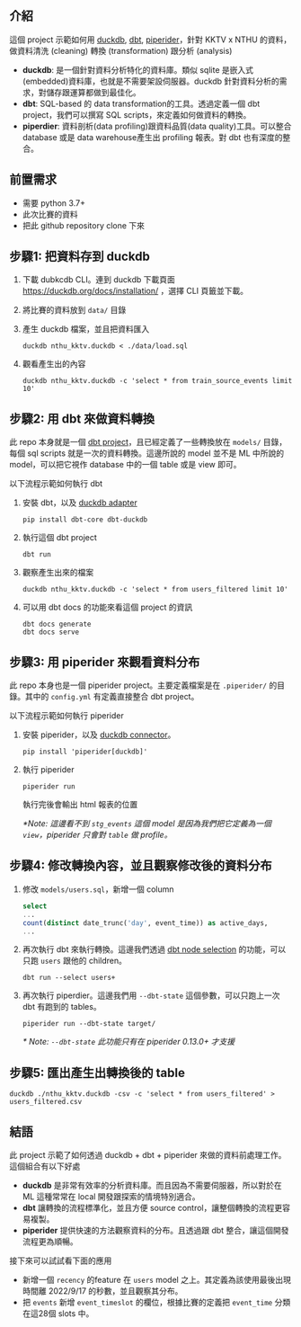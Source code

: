 ## 介紹

這個 project 示範如何用 [duckdb](https://duckdb.org/), [dbt](https://www.getdbt.com/), [piperider](https://github.com/InfuseAI/piperider)，針對 KKTV x NTHU 的資料，做資料清洗 (cleaning) 轉換 (transformation) 跟分析 (analysis)

- **duckdb**: 是一個針對資料分析特化的資料庫。類似 sqlite 是嵌入式(embedded)資料庫，也就是不需要架設伺服器。duckdb 針對資料分析的需求，對儲存跟運算都做到最佳化。
- **dbt**: SQL-based 的 data transformation的工具。透過定義一個 dbt project，我們可以撰寫 SQL scripts，來定義如何做資料的轉換。
- **piperdier**: 資料剖析(data profiling)跟資料品質(data quality)工具。可以整合 database 或是 data warehouse產生出 profiling 報表。對 dbt 也有深度的整合。


## 前置需求

- 需要 python 3.7+
- 此次比賽的資料
- 把此 github repository clone 下來

## 步驟1: 把資料存到 duckdb

1. 下載 dubkcdb CLI。連到 duckdb 下載頁面 https://duckdb.org/docs/installation/ ，選擇 CLI 頁籤並下載。

1. 將比賽的資料放到 `data/` 目錄

1. 產生 duckdb 檔案，並且把資料匯入

    ```
    duckdb nthu_kktv.duckdb < ./data/load.sql 
    ```

1. 觀看產生出的內容

    ```
    duckdb nthu_kktv.duckdb -c 'select * from train_source_events limit 10'
    ```

## 步驟2: 用 dbt 來做資料轉換

此 repo 本身就是一個 [dbt project](https://docs.getdbt.com/docs/build/projects)，且已經定義了一些轉換放在 `models/` 目錄，每個 sql scripts 就是一次的資料轉換。這邊所說的 model 並不是 ML 中所說的 model，可以把它視作 database 中的一個 table 或是 view 即可。

以下流程示範如何執行 dbt

1. 安裝 dbt，以及 [duckdb adapter](https://github.com/jwills/dbt-duckdb)

   ```shell
   pip install dbt-core dbt-duckdb
   ```

1. 執行這個 dbt project

    ```shell
    dbt run
    ```

1. 觀察產生出來的檔案

    ```shell
    duckdb nthu_kktv.duckdb -c 'select * from users_filtered limit 10'
    ```

1. 可以用 dbt docs 的功能來看這個 project 的資訊

    ```shell
    dbt docs generate
    dbt docs serve
    ```


## 步驟3: 用 piperider 來觀看資料分布

此 repo 本身也是一個 piperider project。主要定義檔案是在 `.piperider/` 的目錄。其中的 `config.yml` 有定義直接整合 dbt project。

以下流程示範如何執行 piperider

1. 安裝 piperider，以及 [duckdb connector](https://docs.piperider.io/cli/supported-data-sources/duckdb-connector)。

    ```shell
    pip install 'piperider[duckdb]'
    ```

2. 執行 piperider

    ```shell
    piperider run
    ```

    執行完後會輸出 html 報表的位置

    *\*Note: 這邊看不到 `stg_events` 這個 model 是因為我們把它定義為一個 `view`，piperider 只會對 `table` 做 profile。*

## 步驟4: 修改轉換內容，並且觀察修改後的資料分布

1. 修改 `models/users.sql`，新增一個 column

   ```sql
   select
   ...
   count(distinct date_trunc('day', event_time)) as active_days,
   ...
   ```

1. 再次執行 dbt 來執行轉換。這邊我們透過 [dbt node selection](https://docs.getdbt.com/reference/node-selection/graph-operators#the-plus-operator) 的功能，可以只跑 `users` 跟他的 children。

   ```shell
   dbt run --select users+
   ```

1. 再次執行 piperdier。這邊我們用 `--dbt-state` 這個參數，可以只跑上一次 dbt 有跑到的 tables。

   ```shell
   piperider run --dbt-state target/
   ```

   *\* Note: `--dbt-state` 此功能只有在 piperider 0.13.0+ 才支援*

## 步驟5: 匯出產生出轉換後的 table

```shell
duckdb ./nthu_kktv.duckdb -csv -c 'select * from users_filtered' > users_filtered.csv  
```


## 結語

此 project 示範了如何透過 duckdb + dbt + piperider 來做的資料前處理工作。這個組合有以下好處

- **duckdb** 是非常有效率的分析資料庫。而且因為不需要伺服器，所以對於在 ML 這種常常在 local 開發跟探索的情境特別適合。
- **dbt** 讓轉換的流程標準化，並且方便 source control，讓整個轉換的流程更容易複製。
- **piperider** 提供快速的方法觀察資料的分布。且透過跟 dbt 整合，讓這個開發流程更為順暢。


接下來可以試試看下面的應用

- 新增一個 `recency` 的feature 在 `users` model 之上。其定義為該使用最後出現時間離 2022/9/17 的秒數，並且觀察其分布。
- 把 `events` 新增 `event_timeslot` 的欄位，根據比賽的定義把 `event_time` 分類在這28個 slots 中。
